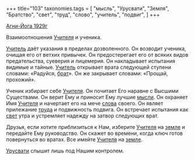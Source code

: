 +++
title="103"
taxonomies.tags = [
 "мысль",
 "Урусвати",
 "Земля",
 "Братство",
 "свет",
 "труд",
 "слово",
 "учитель",
 "подвиг",
]
+++

[Агни-Йога 1929г](/agni/1929)

Взаимоотношения [Учителя](/tags/учитель) и ученика.   

[Учитель](/tags/учитель) даёт указания в пределах дозволенного. Он возводит ученика, очищая его от ветхих привычек. Он предостерегает его от всяких видов предательства, суеверия и лицемерия. Он накладывает испытания видимые и тайные. [Учитель](/tags/учитель) открывает врата следующей ступени словами: «Радуйся, [брат](/tags/Братство)». Он же закрывает словами: «Прощай, прохожий».   

Ученик избирает себе [Учителя](/tags/учитель). Он почитает Его наравне с Высшими Существами. Он верит Ему и приносит Ему лучшие [мысли](/tags/мысль). Он охраняет Имя [Учителя](/tags/учитель) и начертает его на мече [слова](/tags/слово) своего. Он являет прилежание [труда](/tags/труд) и подвижность подвига. Он встречает испытания как [свет](/tags/свет) утра и устремляет надежду на затвор следующих врат.   

Друзья, если хотите приблизиться к Нам, изберите [Учителя](/tags/учитель) на [земле](/tags/Земля) и передайте Ему руководство. Он скажет во времени, когда ключ готов повернуться во вратах. Все имейте [Учителя](/tags/учитель) на [земле](/tags/Земля).   

[Урусвати](/tags/Урусвати) слышит лишь под Нашим контролем.